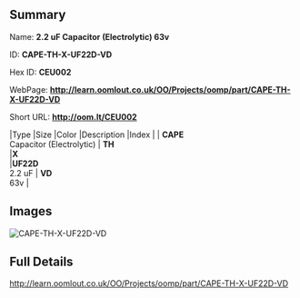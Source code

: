 

## Summary
 
Name: __2.2 uF Capacitor (Electrolytic) 63v__

ID: __CAPE-TH-X-UF22D-VD__

Hex ID: __CEU002__

WebPage: __http://learn.oomlout.co.uk/OO/Projects/oomp/part/CAPE-TH-X-UF22D-VD__

Short URL: __http://oom.lt/CEU002__


|Type   |Size   |Color   |Description   |Index   |
| __CAPE__ <br>Capacitor (Electrolytic)  | __TH__<br>   |__X__<br>    |__UF22D__<br>2.2 uF    | __VD__<br> 63v |


## Images
![CAPE-TH-X-UF22D-VD](http://oomlout.com/oomp-gen/parts/CAPE-TH-X-UF22D-VD/CAPE-TH-X-UF22D-VD_420.jpg)

## Full Details

 http://learn.oomlout.co.uk/OO/Projects/oomp/part/CAPE-TH-X-UF22D-VD

